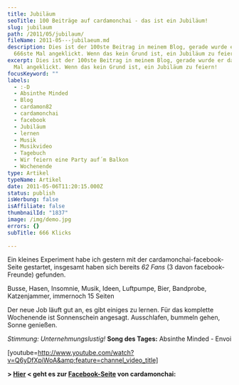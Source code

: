 ```yaml
---
title: Jubiläum
seoTitle: 100 Beiträge auf cardamonchai - das ist ein Jubiläum!
slug: jubilaum
path: /2011/05/jubilaum/
fileName: 2011-05---jubilaeum.md
description: Dies ist der 100ste Beitrag in meinem Blog, gerade wurde er das
  666ste Mal angeklickt. Wenn das kein Grund ist, ein Jubiläum zu feiern!
excerpt: Dies ist der 100ste Beitrag in meinem Blog, gerade wurde er das 666ste
  Mal angeklickt. Wenn das kein Grund ist, ein Jubiläum zu feiern!
focusKeyword: ""
labels:
  - :-D
  - Absinthe Minded
  - Blog
  - cardamon82
  - cardamonchai
  - facebook
  - Jubiläum
  - lernen
  - Musik
  - Musikvideo
  - Tagebuch
  - Wir feiern eine Party auf´m Balkon
  - Wochenende
type: Artikel
typeName: Artikel
date: 2011-05-06T11:20:15.000Z
status: publish
isWerbung: false
isAffiliate: false
thumbnailId: "1837"
image: /img/demo.jpg
errors: {}
subTitle: 666 Klicks
  
---
```


Ein kleines Experiment habe ich gestern mit der cardamonchai-facebook-Seite
gestartet, insgesamt haben sich bereits _62 Fans_ (3 davon facebook-Freunde)
gefunden.

Busse, Hasen, Insomnie, Musik, Ideen, Luftpumpe, Bier, Bandprobe, Katzenjammer,
immernoch 15 Seiten

Der neue Job läuft gut an, es gibt einiges zu lernen. Für das komplette
Wochenende ist Sonnenschein angesagt. Ausschlafen, bummeln gehen, Sonne
genießen.

_Stimmung: Unternehmungslustig!_ **Song des Tages:** Absinthe Minded - Envoi

[youtube=http://www.youtube.com/watch?v=Q6yDfXpiWoA&amp;feature=channel_video_title]

**&gt; [Hier](www.facebook.com/cardamonchai) &lt; geht es zur
[Facebook-Seite](www.facebook.com/cardamonchai) von cardamonchai:**
[](http://www.facebook.com/media/set/?set=a.206871166001687.48560.100000364159291#!/pages/cardamonchai/163792830347189)

  